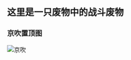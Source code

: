 ## 这里是一只废物中的战斗废物
### 京吹置顶图
![京吹](https://cdn.jsdelivr.net/gh/azmiao/picture-bed/img/1624068645766.png)
